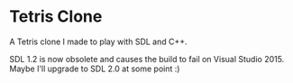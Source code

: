 # Tetris Clone
A Tetris clone I made to play with SDL and C++.

SDL 1.2 is now obsolete and causes the build to fail on Visual Studio 2015. Maybe I'll upgrade to SDL 2.0 at some point :)
